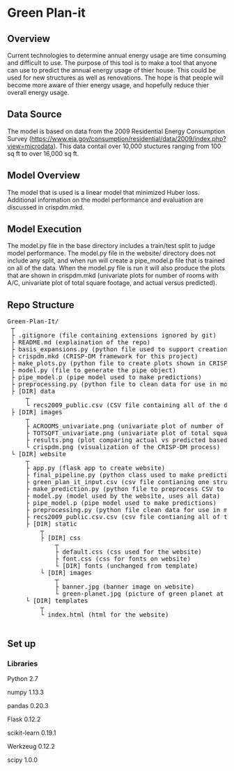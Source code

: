 # Green Plan-it

## Overview 
Current technologies to determine annual energy usage are time consuming and difficult to use. The purpose of this tool is to make a tool that anyone can use to predict the annual energy usage of thier house.  This could be used for new structures as well as renovations.  The hope is that people will become more aware of thier energy usage, and hopefully reduce thier overall energy usage.


## Data Source
The model is based on data from the 2009 Residential Energy Consumption Survey (https://www.eia.gov/consumption/residential/data/2009/index.php?view=microdata).  This data contail over 10,000 stuctures ranging from 100 sq ft to over 16,000 sq ft. 


## Model Overview
The model that is used is a linear model that minimized Huber loss.  Additional information on the model performance and evaluation are discussed in crispdm.mkd.

## Model Execution
The model.py file in the base directory includes a train/test split to judge model performance.  The model.py file in the website/ directory does not include any split, and when run will create a pipe_model.p file that is trained on all of the data.  When the model.py file is run it will also produce the plots that are shown in crispdm.mkd (univariate plots for number of rooms with A/C, univariate plot of total square footage, and actual versus predicted).


## Repo Structure
<pre>Green-Plan-It/  
 ┬  
 ├ .gitignore (file containing extensions ignored by git)
 ├ README.md (explaination of the repo)
 ├ basis_expansions.py (python file used to support creation of univariate plots) 
 ├ crispdm.mkd (CRISP-DM framework for this project) 
 ├ make_plots.py (python file to create plots shown in CRISP-DM write-up)
 ├ model.py (file to generate the pipe object) 
 ├ pipe_model.p (pipe model used to make predictions)
 ├ preprocessing.py (python file to clean data for use in modeling)
 ├ [DIR] data
     ┬  
     └ recs2009_public.csv (CSV file containing all of the data from the RECS)  
 ├ [DIR] images  
     ┬  
     ├ ACROOMS_univariate.png (univariate plot of number of rooms with A/C)  
     ├ TOTSQFT_univariate.png (univariate plot of total square feet)
     ├ results.png (plot comparing actual vs predicted based on a train/test split)  
     └ crispdm.png (visualization of the CRISP-DM process) 
 └ [DIR] website  
     ┬  
     ├ app.py (flask app to create website)
     ├ final_pipeline.py (python class used to make predictions)
     ├ green_plan_it_input.csv (csv file contianing one structure to be predicted) 
     ├ make_prediction.py (python file to preprocess CSV to be predicted) 
     ├ model.py (model used by the website, uses all data) 
     ├ pipe_model.p (pipe model used to make predictions)    
     ├ preprocessing.py (python file clean data for use in modeling)
     ├ recs2009_public.csv.csv (csv file contianing all of the data)
     ├ [DIR] static  
         ┬  
         ├ [DIR] css
             ┬  
             ├ default.css (css used for the website)
             ├ font.css (css for fonts on website)    
             └ [DIR] fonts (unchanged from template)
         └ [DIR] images
             ┬  
             ├ banner.jpg (banner image on website)
             └ green-planet.jpg (picture of green planet at top of website)   
     └ [DIR] templates  
         ┬  
         └ index.html (html for the website)
 
</pre>

## Set up

### Libraries
Python 2.7

numpy 1.13.3

pandas 0.20.3

Flask 0.12.2

scikit-learn 0.19.1

Werkzeug 0.12.2

scipy 1.0.0
